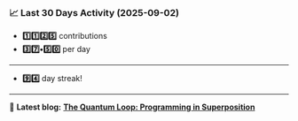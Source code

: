 <!--START_STATS-->
### 📈 Last 30 Days Activity (2025-09-02)  
- **1️⃣1️⃣2️⃣5️⃣** contributions  
- **3️⃣7️⃣•5️⃣0️⃣** per day
---
- **9️⃣4️⃣** day streak!
---
📝 **Latest blog:** [**The Quantum Loop: Programming in Superposition**](https://andriak.com/blog/quantum-loop)
<!--END_STATS-->
